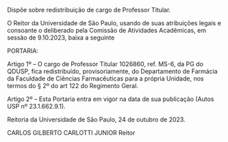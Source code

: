 Dispõe sobre redistribuição de cargo de Professor Titular.

O Reitor da Universidade de São Paulo, usando de suas atribuições legais e consoante o deliberado pela Comissão de Atividades Acadêmicas, em sessão de 9.10.2023, baixa a seguinte

PORTARIA:

Artigo 1º – O cargo de Professor Titular 1026860, ref. MS-6, da PG do QDUSP, fica redistribuído, provisoriamente, do Departamento de Farmácia da Faculdade de Ciências Farmacêuticas para a própria Unidade, nos termos do § 2º do art 122 do Regimento Geral.

Artigo 2º – Esta Portaria entra em vigor na data de sua publicação (Autos USP nº 23.1.662.9.1).

Reitoria da Universidade de São Paulo, 24 de outubro de 2023.

CARLOS GILBERTO CARLOTTI JUNIOR
Reitor